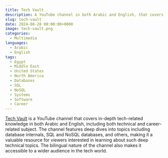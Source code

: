 ```yaml
---
title: Tech Vault
description: A YouTube channel in both Arabic and English, that covers in-depth tech-related knowledge, including both technical and career-related subject, presented by Amr Elhelw.
slug: tech-vault
date: 2024-08-28 00:00:00+0000
image: tech-vault.png
categories:
  - Multimedia
languages:
  - Arabic
  - English
tags:
  - Egypt
  - Middle East
  - United States
  - North America
  - Databases
  - SQL
  - NoSQL
  - Systems
  - Software
  - Career
---
```


[Tech Vault](https://www.youtube.com/@TechVault_) is a YouTube channel that covers in-depth tech-related knowledge in both Arabic and English, including both technical and career-related subject. The channel features deep dives into topics including database internals, SQL and NoSQL databases, and others, making it a valuable resource for viewers interested in learning about such deep technical topics. The bilingual nature of the channel also makes it accessible to a wider audience in the tech world.
